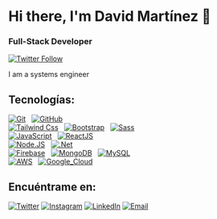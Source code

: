 # Hi there, I'm David Martínez 👋
### Full-Stack Developer

[![Twitter Follow](https://img.shields.io/twitter/follow/dmartiz7?style=social)](https://twitter.com/dmzdev7)

I am a systems engineer

## Tecnologías:
[![Git](https://img.shields.io/badge/Git-F54D27?style=for-the-badge&logo=git&logoColor=white&labelColor=101010)]()
&nbsp;
[![GitHub](https://img.shields.io/badge/GitHub-010409?style=for-the-badge&logo=github&logoColor=white&labelColor=101010)]()
</br>
[![Tailwind Css](https://img.shields.io/badge/TailwindCss-38BDF8?style=for-the-badge&logo=tailwindcss&logoColor=white&labelColor=101010)]()
&nbsp;
[![Bootstrap](https://img.shields.io/badge/Bootstrap-7B11F8?style=for-the-badge&logo=bootstrap&logoColor=white&labelColor=101010)]()
&nbsp;
[![Sass](https://img.shields.io/badge/Sass-CF649A?style=for-the-badge&logo=sass&logoColor=white&labelColor=101010)]()
</br>
[![JavaScript](https://img.shields.io/badge/JavaScript-F7DF1E?style=for-the-badge&logo=javascript&logoColor=white&labelColor=101010)]()
&nbsp;
[![ReactJS](https://img.shields.io/badge/-ReactJs-61DAFB?style=for-the-badge&logo=react&logoColor=white&labelColor=101010)]()
</br>
[![Node.JS](https://img.shields.io/badge/Node.JS-339933?style=for-the-badge&logo=node.js&logoColor=white&labelColor=101010)]()
&nbsp;
[![.Net](https://img.shields.io/badge/.NET-7111ED?style=for-the-badge&logo=.net&logoColor=white&labelColor=101010)]()
</br>
[![Firebase](https://img.shields.io/badge/Firebase-FFCA28?style=for-the-badge&logo=firebase&logoColor=white&labelColor=101010)]()
&nbsp;
[![MongoDB](https://img.shields.io/badge/MongoDB-47A248?style=for-the-badge&logo=mongodb&logoColor=white&labelColor=101010)]()
&nbsp;
[![MySQL](https://img.shields.io/badge/MySQL-4479A1?style=for-the-badge&logo=mysql&logoColor=white&labelColor=101010)]()
</br>
[![AWS](https://img.shields.io/badge/AWS-232F3E?style=for-the-badge&logo=amazon-aws&logoColor=white&labelColor=101010)]()
&nbsp;
[![Google_Cloud](https://img.shields.io/badge/Google_Cloud-4285F4?style=for-the-badge&logo=googlecloud&logoColor=white&labelColor=101010)]()

## Encuéntrame en:
[![Twitter](https://img.shields.io/badge/Twitter-@dmartiz7-1DA1F2?style=for-the-badge&logo=twitter&logoColor=white&labelColor=101010)](https://twitter.com/dmzdev7)
[![Instagram](https://img.shields.io/badge/Instagram-@dmartiz7-E4405F?style=for-the-badge&logo=instagram&logoColor=white&labelColor=101010)](https://instagram.com/dmartiz7)
[![LinkedIn](https://img.shields.io/badge/LinkedIn-David_Martínez-0077B5?style=for-the-badge&logo=linkedin&logoColor=white&labelColor=101010)](https://www.linkedin.com/in/david-martinez-bravo)
[![Email](https://img.shields.io/badge/davidf.martinez.br@gmail.com-email_personal-D14836?style=for-the-badge&logo=gmail&logoColor=white&labelColor=101010)](mailto:davidf.martinez.br@gmail.com)
<!-- [![Web](https://img.shields.io/badge/Web-dmartiz.com-14a1f0?style=for-the-badge&logo=dev.to&logoColor=white&labelColor=101010)](https://dmartiz.com) -->
